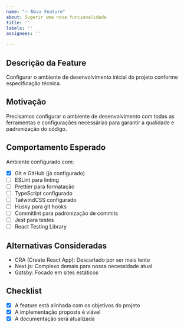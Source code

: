 ```yaml
---
name: "✨ Nova Feature"
about: Sugerir uma nova funcionalidade
title: ''
labels: ''
assignees: ''

---
```


## Descrição da Feature
Configurar o ambiente de desenvolvimento inicial do projeto conforme especificação técnica.

## Motivação
Precisamos configurar o ambiente de desenvolvimento com todas as ferramentas e configurações necessárias para garantir a qualidade e padronização do código.

## Comportamento Esperado
Ambiente configurado com:
- [x] Git e GitHub (já configurado)
- [ ] ESLint para linting
- [ ] Prettier para formatação
- [ ] TypeScript configurado
- [ ] TailwindCSS configurado
- [ ] Husky para git hooks
- [ ] Commitlint para padronização de commits
- [ ] Jest para testes
- [ ] React Testing Library

## Alternativas Consideradas
- CRA (Create React App): Descartado por ser mais lento
- Next.js: Complexo demais para nossa necessidade atual
- Gatsby: Focado em sites estáticos

## Checklist
- [x] A feature está alinhada com os objetivos do projeto
- [x] A implementação proposta é viável
- [x] A documentação será atualizada
